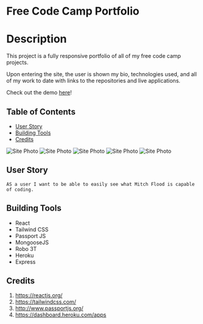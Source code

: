 # Free Code Camp Portfolio

# Description

This project is a fully responsive portfolio of all of my free code camp projects. 

Upon entering the site, the user is shown my bio, technologies used, and all of my work to date with links to the repositories and live applications. 

Check out the demo [here]()!

## Table of Contents

 * [User Story](#User-Story)
 * [Building Tools](#Building-Tools)
 * [Credits](#Credits)



![Site Photo]()
![Site Photo]()
![Site Photo]()
![Site Photo]()
![Site Photo]()


## User Story
<pre><code>AS a user I want to be able to easily see what Mitch Flood is capable of coding. 
</code></pre>

## Building Tools 

 * React 
 * Tailwind CSS
 * Passport JS
 * MongooseJS
 * Robo 3T
 * Heroku
 * Express

## Credits
1. https://reactjs.org/
2. https://tailwindcss.com/
3. http://www.passportjs.org/
4. https://dashboard.heroku.com/apps

